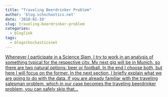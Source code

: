 ```yaml
---
title: "Traveling Beerdrinker Problem"
author: 'blog.schochastics.net'
date: '2018-01-19'
slug: traveling-beerdrinker-problem
categories:
  - bloglink
tags:
  - blogschochasticsnet
---
```


[Whenever I participate in a Science Slam, I try to work in an analysis of something typical for the respective city. My next gig will be in Munich, so there are two natural options: beer or football. In the end I choose both, but here I will focus on the former. In the next section, I briefly explain what we are going to do with the data. If you are already familiar with the traveling salesman problem, which in our case becomes the traveling beerdrinker problem, you can safely skip that...<click to read more>](http://blog.schochastics.net/post/traveling-beerdrinker-problem/)

